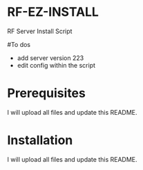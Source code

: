 # RF-EZ-INSTALL
RF Server Install Script

#To dos
- add server version 223
- edit config within the script

# Prerequisites
I will upload all files and update this README.

# Installation
I will upload all files and update this README.

